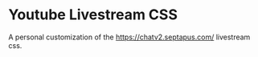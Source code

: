 # Youtube Livestream CSS
A personal customization of the https://chatv2.septapus.com/ livestream css.
